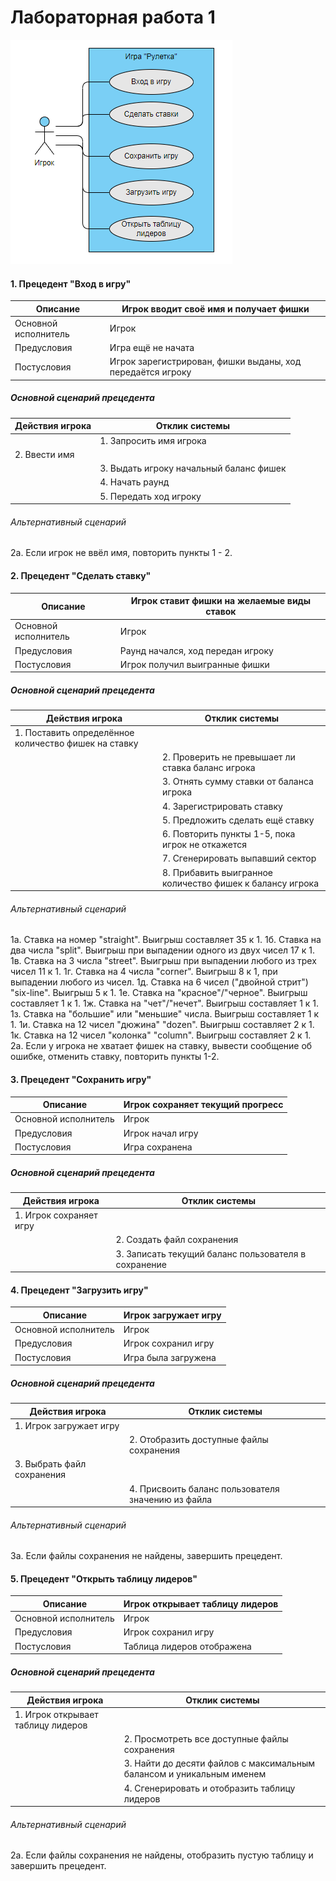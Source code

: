 # Лабораторная работа 1
![diagram](/assets/diagramm1.png)

#### 1. Прецедент "Вход в игру"
| Описание  |  Игрок вводит своё имя и получает фишки |
| ------------ | ------------ |
|  Основной исполнитель | Игрок  |
| Предусловия  | Игра ещё не начата  |
|  Постусловия |  Игрок зарегистрирован, фишки выданы, ход передаётся игроку |
##### Основной сценарий прецедента
| Действия игрока  | Отклик системы  |
| ------------ | ------------ |
|   |  1. Запросить имя игрока |
| 2. Ввести имя  |   |
|   |  3. Выдать игроку начальный баланс фишек |
|   |  4. Начать раунд |
|   |  5. Передать ход игроку |

###### Альтернативный сценарий
2а. Если игрок не ввёл имя, повторить пункты 1 - 2. 

#### 2. Прецедент "Сделать ставку"
| Описание  |  Игрок ставит фишки на желаемые виды ставок  |
| ------------ | ------------ |
|  Основной исполнитель | Игрок  |
| Предусловия  | Раунд начался, ход передан игроку  |
|  Постусловия |  Игрок получил выигранные фишки |

##### Основной сценарий прецедента
| Действия игрока  | Отклик системы  |
| ------------ | ------------ |
| 1. Поставить определённое количество фишек на ставку  |   |
|   | 2. Проверить не превышает ли ставка баланс игрока  |
|   | 3. Отнять сумму ставки от баланса игрока |
|   | 4. Зарегистрировать ставку  |
|   | 5. Предложить сделать ещё ставку  |
|   | 6. Повторить пункты 1-5, пока игрок не откажется  |
|   | 7. Сгенерировать выпавший сектор  |
|   | 8. Прибавить выигранное количество фишек к балансу игрока  |

###### Альтернативный сценарий
1а. Ставка на номер "straight". Выигрыш составляет 35 к 1.
1б. Ставка на два числа "split". Выигрыш при выпадении одного из двух чисел 17 к 1.
1в. Ставка на 3 числа "street". Выигрыш при выпадении любого из трех чисел 11 к 1.
1г. Ставка на 4 числа "corner". Выигрыш 8 к 1, при выпадении любого из чисел.
1д. Ставка на 6 чисел ("двойной стрит") "six-line". Выигрыш 5 к 1.
1е. Ставка на "красное"/"черное". Выигрыш составляет 1 к 1.
1ж. Ставка на "чет"/"нечет". Выигрыш составляет 1 к 1.
1з. Ставка на "большие" или "меньшие" числа. Выигрыш составляет 1 к 1.
1и. Ставка на 12 чисел "дюжина" "dozen". Выигрыш составляет 2 к 1.
1к. Ставка на 12 чисел "колонка" "column". Выигрыш составляет 2 к 1.
2а. Если у игрока не хватает фишек на ставку, вывести сообщение об ошибке, отменить ставку, повторить пункты 1-2. 

#### 3. Прецедент "Сохранить игру"

| Описание  |  Игрок сохраняет текущий прогресс |
| ------------ | ------------ |
|  Основной исполнитель | Игрок  |
| Предусловия  | Игрок начал игру  |
|  Постусловия |  Игра сохранена |
##### Основной сценарий прецедента
| Действия игрока  | Отклик системы  |
| ------------ | ------------ |
| 1. Игрок сохраняет игру  |   |
|   | 2.  Создать файл сохранения |
|   | 3. Записать текущий баланс пользователя в сохранение |

#### 4. Прецедент "Загрузить игру"
| Описание  |  Игрок загружает игру |
| ------------ | ------------ |
|  Основной исполнитель | Игрок  |
| Предусловия  | Игрок сохранил игру  |
|  Постусловия |  Игра была загружена |
##### Основной сценарий прецедента
| Действия игрока  | Отклик системы  |
| ------------ | ------------ |
| 1. Игрок загружает игру  |   |
|   | 2. Отобразить доступные файлы сохранения  |
| 3. Выбрать файл сохранения  |   |
|   | 4. Присвоить баланс пользователя значению из файла  |
###### Альтернативный сценарий
3а. Если файлы сохранения не найдены, завершить прецедент.

#### 5. Прецедент "Открыть таблицу лидеров"
| Описание  |  Игрок открывает таблицу лидеров |
| ------------ | ------------ |
|  Основной исполнитель | Игрок  |
| Предусловия  | Игрок сохранил игру  |
|  Постусловия |  Таблица лидеров отображена |
##### Основной сценарий прецедента
| Действия игрока  | Отклик системы  |
| ------------ | ------------ |
| 1. Игрок открывает таблицу лидеров  |   |
|   | 2. Просмотреть все доступные файлы сохранения  |
|   | 3. Найти до десяти файлов с максимальным балансом и уникальным именем  |
|   | 4. Сгенерировать и отобразить таблицу лидеров  |
###### Альтернативный сценарий
2а. Если файлы сохранения не найдены, отобразить пустую таблицу и завершить прецедент.
